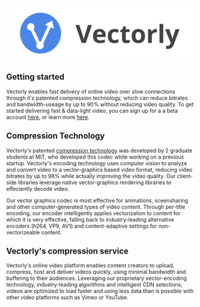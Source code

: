 
<img src="img/title.svg" alt="Drawing" style="height: 150px; display: block; margin: auto;"/>


## Getting started

Vectorly enables fast delivery of online video over slow connections through it's patented compression technology, which can reduce bitrates and bandwidth-useage by up to 90% without reducing video quality. To get started delivering fast & data-light video, you can sign up for a a beta account [here](https://dashboard.vectorly.io/signup), or learn more  [here](uploading).


## Compression Technology

Vectorly's patented [compression technology](technology.md) was developed by 2 graduate students at MIT, who developed this codec while working on a previous startup. Vectorly's encoding technology uses computer vision to analyze and convert video to a vector-graphics based video format, reducing video bitrates by up to 98% while actually improving the video quality. Our client-side libraries leverage native vector-graphics rendering libraries to effeciently decode video. 

Our vector graphics codec is most effective for animations, sceensharing and other computer-generated types of video content. Through per-title encoding, our encoder intelligently applies vectorization to content for which it is very effective, falling back to industry-leading alternative encoders (h264, VP9, AV1) and content-adaptive settings for non-vectorizeable content.


## Vectorly's compression service

Vectorly's online video platform enables content creators to upload, compress, host and deliver videos quickly, using minimal bandwidth and buffering to their audiences. Leveraging our proprietary vector-encoding technology, industry-leading algorithms and intelligent CDN selections, videos are optimized to load faster and using less data than is possible with other video platforms such as Vimeo or YouTube.


<script>
    window.intercomSettings = {
        app_id: "g1cpn78z"
    };
</script>
<script>(function(){var w=window;var ic=w.Intercom;if(typeof ic==="function"){ic('reattach_activator');ic('update',w.intercomSettings);}else{var d=document;var i=function(){i.c(arguments);};i.q=[];i.c=function(args){i.q.push(args);};w.Intercom=i;var l=function(){var s=d.createElement('script');s.type='text/javascript';s.async=true;s.src='https://widget.intercom.io/widget/g1cpn78z';var x=d.getElementsByTagName('script')[0];x.parentNode.insertBefore(s,x);};if(w.attachEvent){w.attachEvent('onload',l);}else{w.addEventListener('load',l,false);}}})();</script>
